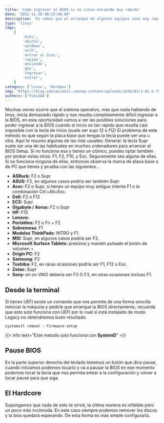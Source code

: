 ```yaml
---
title: 'Como ingresar al BIOS si mi Linux enciende muy rápido'
date: '2021-11-26 08:25:00.00'
description: 'Es comun que el arranque de algunos equipos sean muy rapido que no nos permita entrar a la bios'
type: 'linux'
tags:
    [
        'bios',
        'ubuntu',
        'windows',
        'arch',
        'entrar al bios',
        'rapido',
        'enciende',
        'gnu',
        'ingresar',
        'entrar',
    ]
category: ['Linux', 'Windows']
img: 'https://blog.educacionit.com/wp-content/uploads/2019/01/1-01-5-750x410.jpg'
authors: ['PatoJAD']
---
```


Muchas veces ocurre que el sistema operativo, más que nada hablando de linux, inicia demasiado rápido y nos resulta completamente dificil ingresar a la BIOS, en esta oportunidad vamos a ver las posibles soluciones para poder ingresar a la BIOS cuando el inicio es tan rápido que resulta casi imposible con la tecla de inicio (suele ser supr f2 o f12) El problema de este método es que según la placa base que tengas la tecla puede ser una u otra. Aquí te resumo algunas de las más usuales:
General: la tecla Supr suele ser una de las habituales en muchos ordenadores para arrancar el BIOS Setup. Si no funciona esa y tienes un clónico, puedes optar también por probar estas otras: F1, F2, F10, y Esc. Seguramente sea alguna de ellas. Si no funciona ninguna de ellas, entonces observa la marca de placa base o de PC que tienes y prueba con las siguientes…

-   **ASRock:** F2 o Supr
-   **ASUS:** F2, en algunos casos podría ser también Supr
-   **Acer:** F2 o Supr, si tienes un equipo muy antiguo intenta F1 o la combinación Ctrl+Alt+Esc.
-   **Dell:** F2 o F12
-   **ECS:** Supr
-   **Gigabyte / Aorus:** F2 o Supr
-   **HP:** F10
-   **Lenovo:**
-   **Portátiles:** F2 o Fn + F2
-   **Sobremesa:** F1
-   **Modelos ThinkPads:** INTRO y F1.
-   **MSI:** Supr, en algunos casos podría ser F2.
-   **Microsoft Surface Tablets:** presiona y mantén pulsado el botón de volumen +
-   **Origin PC:** F2
-   **Samsung:** F2
-   **Toshiba:** F2, en raras ocasiones podría ser F1, F12 o Esc.
-   **Zotac:** Supr
-   **Sony:** en un VAIO debería ser F2 O F3, en otras ocasiones incluso F1.

## Desde la terminal

Si tienes UEFI existe un comando que nos permite de una forma sencilla reiniciar la máquina y pedirle que arranque la BIOS directamente, recuerda que esto solo funciona con UEFI por lo cual si está instalado de modo Legacy no obtendremos buen resultado.

```shell
systemctl reboot --firmware-setup
```

{{< info text="Este metodo solo funciona con **SystemD**" >}}

## Pause BIOS

En la parte superior derecha del teclado tenemos un botón que dice pause, cuando iniciamos podemos tocarlo y va a pausar la BIOS en ese momento podemos tocar la tecla que nos permita entrar a la configuración y volver a tocar pause para que siga.

## El Hardcore

Supongamos que nada de esto te sirvió, la última manera es infalible pero un poco más incómoda. En este caso siempre podemos remover los discos y la bios quedará esperando. De esta forma es más simple configurarla.
